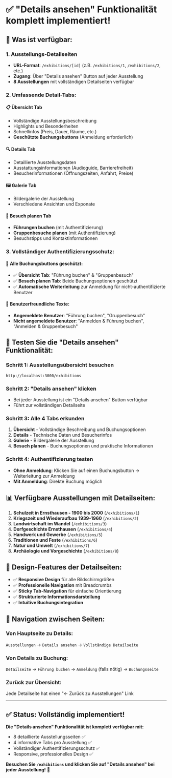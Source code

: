 # ✅ "Details ansehen" Funktionalität komplett implementiert!

## 🎯 **Was ist verfügbar:**

### **1. Ausstellungs-Detailseiten** 
- **URL-Format**: `/exhibitions/[id]` (z.B. `/exhibitions/1`, `/exhibitions/2`, etc.)
- **Zugang**: Über "Details ansehen" Button auf jeder Ausstellung
- **8 Ausstellungen** mit vollständigen Detailseiten verfügbar

### **2. Umfassende Detail-Tabs:**

#### **📋 Übersicht Tab**
- Vollständige Ausstellungsbeschreibung
- Highlights und Besonderheiten
- Schnellinfos (Preis, Dauer, Räume, etc.)
- **Geschützte Buchungsbuttons** (Anmeldung erforderlich)

#### **🔍 Details Tab**
- Detaillierte Ausstellungsdaten
- Ausstattungsinformationen (Audioguide, Barrierefreiheit)
- Besucherinformationen (Öffnungszeiten, Anfahrt, Preise)

#### **🖼️ Galerie Tab**
- Bildergalerie der Ausstellung
- Verschiedene Ansichten und Exponate

#### **📅 Besuch planen Tab**
- **Führungen buchen** (mit Authentifizierung)
- **Gruppenbesuche planen** (mit Authentifizierung)
- Besuchstipps und Kontaktinformationen

### **3. Vollständiger Authentifizierungsschutz:**

#### **🔐 Alle Buchungsbuttons geschützt:**
- ✅ **Übersicht Tab**: "Führung buchen" & "Gruppenbesuch"
- ✅ **Besuch planen Tab**: Beide Buchungsoptionen geschützt
- ✅ **Automatische Weiterleitung** zur Anmeldung für nicht-authentifizierte Benutzer

#### **🎯 Benutzerfreundliche Texte:**
- **Angemeldete Benutzer**: "Führung buchen", "Gruppenbesuch"
- **Nicht angemeldete Benutzer**: "Anmelden & Führung buchen", "Anmelden & Gruppenbesuch"

## 🧪 **Testen Sie die "Details ansehen" Funktionalität:**

### **Schritt 1: Ausstellungsübersicht besuchen**
```
http://localhost:3000/exhibitions
```

### **Schritt 2: "Details ansehen" klicken**
- Bei jeder Ausstellung ist ein "Details ansehen" Button verfügbar
- Führt zur vollständigen Detailseite

### **Schritt 3: Alle 4 Tabs erkunden**
1. **Übersicht** - Vollständige Beschreibung und Buchungsoptionen
2. **Details** - Technische Daten und Besucherinfos  
3. **Galerie** - Bildergalerie der Ausstellung
4. **Besuch planen** - Buchungsoptionen und praktische Informationen

### **Schritt 4: Authentifizierung testen**
- **Ohne Anmeldung**: Klicken Sie auf einen Buchungsbutton → Weiterleitung zur Anmeldung
- **Mit Anmeldung**: Direkte Buchung möglich

## 📊 **Verfügbare Ausstellungen mit Detailseiten:**

1. **Schulzeit in Ernsthausen - 1900 bis 2000** (`/exhibitions/1`)
2. **Kriegszeit und Wiederaufbau 1939-1960** (`/exhibitions/2`) 
3. **Landwirtschaft im Wandel** (`/exhibitions/3`)
4. **Dorfgeschichte Ernsthausen** (`/exhibitions/4`)
5. **Handwerk und Gewerbe** (`/exhibitions/5`)
6. **Traditionen und Feste** (`/exhibitions/6`)
7. **Natur und Umwelt** (`/exhibitions/7`)
8. **Archäologie und Vorgeschichte** (`/exhibitions/8`)

## 🎨 **Design-Features der Detailseiten:**

- ✅ **Responsive Design** für alle Bildschirmgrößen
- ✅ **Professionelle Navigation** mit Breadcrumbs
- ✅ **Sticky Tab-Navigation** für einfache Orientierung
- ✅ **Strukturierte Informationsdarstellung**
- ✅ **Intuitive Buchungsintegration**

## 🔗 **Navigation zwischen Seiten:**

### **Von Hauptseite zu Details:**
`Ausstellungen` → `Details ansehen` → `Vollständige Detailseite`

### **Von Details zu Buchung:**
`Detailseite` → `Führung buchen` → `Anmeldung` (falls nötig) → `Buchungsseite`

### **Zurück zur Übersicht:**
Jede Detailseite hat einen "← Zurück zu Ausstellungen" Link

---

## ✅ **Status: Vollständig implementiert!**

**Die "Details ansehen" Funktionalität ist komplett verfügbar mit:**
- 8 detaillierte Ausstellungsseiten ✅
- 4 informative Tabs pro Ausstellung ✅  
- Vollständiger Authentifizierungsschutz ✅
- Responsive, professionelles Design ✅

**Besuchen Sie `/exhibitions` und klicken Sie auf "Details ansehen" bei jeder Ausstellung!** 🎯

